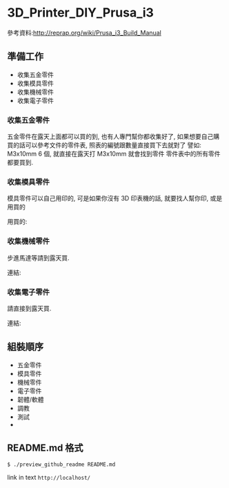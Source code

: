 3D_Printer_DIY_Prusa_i3
=======================


參考資料:http://reprap.org/wiki/Prusa_i3_Build_Manual


## 準備工作 ##
* 收集五金零件
* 收集模具零件
* 收集機械零件
* 收集電子零件

### 收集五金零件 ###

五金零件在露天上面都可以買的到, 也有人專門幫你都收集好了, 
如果想要自己購買的話可以參考文件的零件表, 照表的編號跟數量直接買下去就對了
譬如: M3x10mm 6 個, 就直接在露天打 M3x10mm 就會找到零件
零件表中的所有零件都要買到.

### 收集模具零件 ###

模具零件可以自己用印的, 可是如果你沒有 3D 印表機的話, 就要找人幫你印, 或是用買的

用買的: 

### 收集機械零件 ###

步進馬達等請到露天買.

連結:

### 收集電子零件 ###

請直接到露天買.

連結:

## 組裝順序 ##
* 五金零件 
* 模具零件
* 機械零件
* 電子零件
* 韌體/軟體 
* 調教
* 測試
* 

## README.md 格式 ##

```
$ ./preview_github_readme README.md
```

link in text `http://localhost/`






